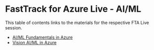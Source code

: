 # FastTrack for Azure Live - AI/ML

This table of contents links to the materials for the respective FTA Live session.

- [AI/ML Fundamentals in Azure](./ml-fundamentals/readme.md)
- [Vision AI/ML in Azure](./vision-ai/readme.md)
